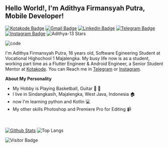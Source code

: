 
## Hello World!, I'm Adithya Firmansyah Putra, Mobile Developer!

[![Kotakode Badge](https://img.shields.io/badge/-Kotakode-green?style=plastic&logo=Kotakode&link=https://kotakode.com/users/527/adithya-13)](https://kotakode.com/users/527/adithya-13)
[![Gmail Badge](https://img.shields.io/badge/-Gmail-white?style=plastic&logo=Gmail&link=mailto:aditputrafirmansyah@gmail.com)](mailto:aditputrafirmansyah@gmail.com)
[![Linkedin Badge](https://img.shields.io/badge/-LinkedIn-blue?style=plastic&logo=Linkedin&link=https://www.linkedin.com/in/aditputrafirmansyah/)](https://www.linkedin.com/in/aditputrafirmansyah/) 
[![Telegram Badge](https://img.shields.io/badge/-Telegram-blue?style=plastic&logo=telegram&link=https://t.me/Adithya_13)](https://t.me/Adithya_13) 
[![Instagram Badge](https://img.shields.io/badge/-Instagram-white?style=plastic&logo=instagram&link=https://www.instagram.com/adithya_firmansyahputra/)](https://www.instagram.com/adithya_firmansyahputra/)
![Adithya-13 Stars](https://img.shields.io/github/stars/Adithya-13?affiliations=OWNER&style=social)

![code](https://media4.giphy.com/media/f6hnhHkks8bk4jwjh3/giphy.gif)

I'm Adithya Firmansyah Putra, 16 years old, Software Egineering Student at Vocational Highschool 1 Majalengka. My busy life now is as a student, working part time as a Flutter Engineer & Android Engineer, a Senior Student Mentor at [Kotakode](https://kotakode.com/). You can Reach me in [Telegram](https://t.me/Adithya_13) or [Instagram](https://www.instagram.com/adithya_firmansyahputra/).

**About My Personality**

- My Hobby is Playing Basketball, Guitar :basketball: :guitar: 
- I live in Sindangkasih, Majalengka, West Java, Indonesia :house:
- now I'm learning python and Kotlin :computer:
- My other skills Photoshop and Premiere Pro for Editing :video_camera:

&nbsp;

[![Github Stats](https://github-readme-stats.vercel.app/api?username=Adithya-13&theme=cobalt&show_icons=true)](https://github.com/Adithya-13)
![Top Langs](https://github-readme-stats.vercel.app/api/top-langs/?username=Adithya-13&hide=TeX&layout=compact&theme=cobalt)

![Visitor Badge](https://visitor-badge.laobi.icu/badge?page_id=Adithya-13.Adithya-13)
